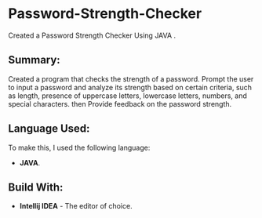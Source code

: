 # Password-Strength-Checker
  Created a Password Strength Checker Using JAVA .
 
## Summary:
 Created a program that checks the strength of a password. Prompt the user to input a password and analyze its strength based on certain criteria, such as length, presence of uppercase letters, lowercase letters, numbers, and special characters. then Provide feedback on the password strength.

## Language Used:
  To make this, I used the following language:
* **JAVA**.

## Build With:
* **Intellij IDEA**  - The editor of choice.

